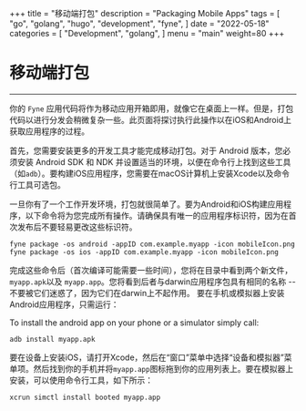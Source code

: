 +++
title = "移动端打包"
description = "Packaging Mobile Apps"
tags = [
    "go",
    "golang",
    "hugo",
    "development",
    "fyne",
]
date = "2022-05-18"
categories = [
    "Development",
    "golang",
]
menu = "main"
weight=80
+++
# 移动端打包
---

你的 `Fyne` 应用代码将作为移动应用开箱即用，就像它在桌面上一样。但是，打包代码以进行分发会稍微复杂一些。此页面将探讨执行此操作以在iOS和Android上获取应用程序的过程。

首先，您需要安装更多的开发工具才能完成移动打包。对于 Android 版本，您必须安装 Android SDK 和 NDK 并设置适当的环境，以便在命令行上找到这些工具（如`adb`）。要构建iOS应用程序，您需要在macOS计算机上安装Xcode以及命令行工具可选包。

一旦你有了一个工作开发环境，打包就很简单了。要为Android和iOS构建应用程序，以下命令将为您完成所有操作。请确保具有唯一的应用程序标识符，因为在首次发布后不要轻易更改这些标识符。


```
fyne package -os android -appID com.example.myapp -icon mobileIcon.png
fyne package -os ios -appID com.example.myapp -icon mobileIcon.png
```
完成这些命令后（首次编译可能需要一些时间），您将在目录中看到两个新文件，`myapp.apk`以及 `myapp.app`。您将看到后者与darwin应用程序包具有相同的名称 -- 不要被它们迷惑了，因为它们在darwin上不起作用。
要在手机或模拟器上安装Android应用程序，只需运行：

To install the android app on your phone or a simulator simply call:

```
adb install myapp.apk
```
要在设备上安装iOS，请打开Xcode，然后在“窗口”菜单中选择“设备和模拟器”菜单项。然后找到你的手机并将`myapp.app`图标拖到你的应用列表上。要在模拟器上安装，可以使用命令行工具，如下所示：

```
xcrun simctl install booted myapp.app
```

